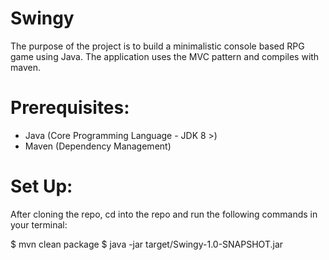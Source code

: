 # Swingy

The purpose of the project is to build a minimalistic console based RPG game using Java. The application uses the MVC pattern and compiles with maven.


# Prerequisites:

- Java (Core Programming Language - JDK 8 >)
- Maven (Dependency Management)


# Set Up:

After cloning the repo, cd into the repo and run the following commands in your terminal:

$ mvn clean package
$ java -jar target/Swingy-1.0-SNAPSHOT.jar
